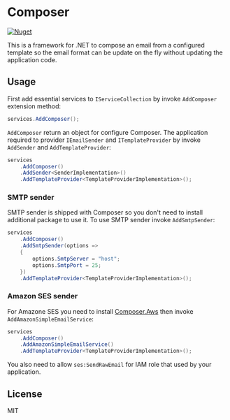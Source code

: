 # Composer
[![Nuget](https://img.shields.io/nuget/v/Composer)](https://www.nuget.org/packages/Composer)

This is a framework for .NET to compose an email from a configured template so the email format can be update on the fly without updating the application code.

## Usage

First add essential services to `IServiceCollection` by invoke `AddComposer` extension method:

```csharp
services.AddComposer();
```

`AddComposer` return an object for configure Composer. The application required to provider `IEmailSender` and `ITemplateProvider` by invoke `AddSender`
and `AddTemplateProvider`:

```csharp
services
    .AddComposer()
    .AddSender<SenderImplementation>()
    .AddTemplateProvider<TemplateProviderImplementation>();
```

### SMTP sender

SMTP sender is shipped with Composer so you don't need to install additional package to use it. To use SMTP sender invoke `AddSmtpSender`:

```csharp
services
    .AddComposer()
    .AddSmtpSender(options =>
    {
        options.SmtpServer = "host";
        options.SmtpPort = 25;
    })
    .AddTemplateProvider<TemplateProviderImplementation>();
```

### Amazon SES sender

For Amazone SES you need to install [Composer.Aws](https://www.nuget.org/packages/Composer.Aws) then invoke `AddAmazonSimpleEmailService`:

```csharp
services
    .AddComposer()
    .AddAmazonSimpleEmailService()
    .AddTemplateProvider<TemplateProviderImplementation>();
```

You also need to allow `ses:SendRawEmail` for IAM role that used by your application.

## License

MIT
